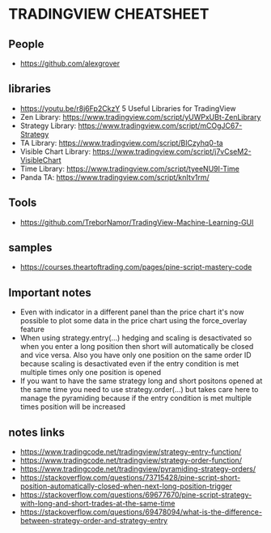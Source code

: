 # TRADINGVIEW CHEATSHEET

## People
- https://github.com/alexgrover

## libraries
- https://youtu.be/r8j6Fp2CkzY 5 Useful Libraries for TradingView
- Zen Library: https://www.tradingview.com/script/yUWPxUBt-ZenLibrary
- Strategy Library: https://www.tradingview.com/script/mCOgJC67-Strategy
- TA Library: https://www.tradingview.com/script/BICzyhq0-ta
- Visible Chart Library: https://www.tradingview.com/script/j7vCseM2-VisibleChart
- Time Library: https://www.tradingview.com/script/tyeeNU9I-Time
- Panda TA: https://www.tradingview.com/script/knItv1rm/

## Tools
- https://github.com/TreborNamor/TradingView-Machine-Learning-GUI


## samples
- https://courses.theartoftrading.com/pages/pine-script-mastery-code

## Important notes

- Even with indicator in a different panel than the price chart it's now possible to plot some data in the price chart using the force_overlay feature
- When using strategy.entry(...) hedging and scaling is desactivated so when you enter a long position then short will automatically be closed and vice versa. Also you have only one position on the same order ID because scaling is desactivated even if the entry condition is met multiple times only one position is opened
- If you want to have the same strategy long and short positons opened at the same time you need to use strategy.order(...) but takes care here to manage the pyramiding because if the entry condition is met multiple times position will be increased

## notes links
- https://www.tradingcode.net/tradingview/strategy-entry-function/
- https://www.tradingcode.net/tradingview/strategy-order-function/
- https://www.tradingcode.net/tradingview/pyramiding-strategy-orders/
- https://stackoverflow.com/questions/73715428/pine-script-short-position-automatically-closed-when-next-long-position-trigger
- https://stackoverflow.com/questions/69677670/pine-script-strategy-with-long-and-short-trades-at-the-same-time
- https://stackoverflow.com/questions/69478094/what-is-the-difference-between-strategy-order-and-strategy-entry

